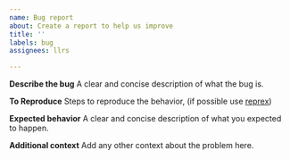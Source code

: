 ```yaml
---
name: Bug report
about: Create a report to help us improve
title: ''
labels: bug
assignees: llrs

---
```


<!--
If you: 
  * are using the latest version of the package
  * have read the [vignettes](https://bioconductor.org/packages/BioCor)
  * have checked in [Bioconductor](https://support.bioconductor.org/) support site
  * have checked in [past issues](https://github.com/llrs/BioCor/issues?utf8=%E2%9C%93&q=is%3Aissue) 

And still you think there is a problem please fill the fields below:
  
-->

**Describe the bug**
A clear and concise description of what the bug is.

**To Reproduce**
Steps to reproduce the behavior, (if possible use [reprex](https://cran.r-project.org/package=reprex))

**Expected behavior**
A clear and concise description of what you expected to happen.

**Additional context**
Add any other context about the problem here.
